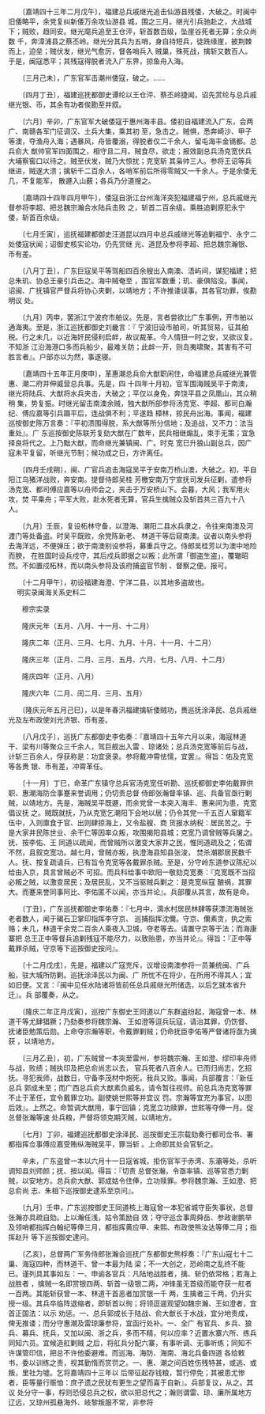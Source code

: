 <!-- { "loadSidebar": true } -->
　　〔嘉靖四十三年二月戊午〕，福建总兵戚继光追击仙游县残倭，大破之。时闽中旧倭略平，余党复纠新倭万余攻仙游县 
城，围之三月。继光引兵驰赴之，大战城下；贼败，趋同安。继光麾兵追至王仓泙，斩首数百级，坠崖谷死者无算；余众尚数 
千，奔漳浦县之蔡丕岭。继光分其兵为五哨，身自持短兵，徒跣缘崖，披荆棘而上，迫垒；贼伏发，继光气愈厉，督各哨兵入 
贼巢，殊死战，擒斩又数百人。于是，闽寇悉平；其残寇得脱者流入广东界，掠鱼舟入海。

　　〔三月己未〕，广东官军击潮州倭寇，破之。……

　　〔四月丁丑〕，福建巡抚都御史谭纶以王仓泙、蔡丕岭捷闻，诏先赏纶与总兵戚继光银、币，其余有功者俟勘至并叙。

　　〔六月〕辛卯，广东官军大破倭寇于惠州海丰县。倭初自福建流入广东，会两广、南赣各军门征调汉、土兵大集，乘其初 
至，急击之。贼惧，悉奔崎沙、甲子等澳，夺渔舟入海；遇暴风，舟皆覆溺，得脱者仅二千余人，留屯海丰金锡都。总兵俞大 
猷帅官军四面围之，相守且二月。贼食尽，欲走；报效副总兵汤克宽伏兵大埔察窖口以待之。贼至伏发，贼乃大惊扰；克宽斩 
其枭帅三人。参将王诏等兵继进，贼遂大溃；擒斩千二百余人，各哨军前后所得零贼又一千余人。于是余倭无几，不复能军， 
散遯入山薮；各兵乃分道搜之。

　　〔嘉靖四十四年四月甲午〕，倭寇自浙江台州海洋突犯福建福宁州，总兵戚继光督参将李超、把总魏宗瀚合水陆兵击败 
之，斩首二百余级。乘胜追剿原犯永宁倭，斩首百余级。

　　〔七月壬寅〕，巡抚福建都御史汪道昆以四月中总兵戚继光等追剿福宁、永宁二处倭寇状闻；诏御史核实论功，仍先赏继 
光、道昆及参将李超、把总魏宗瀚银、币有差。

　　〔八月丁丑〕，广东巨寇吴平等驾船四百余艘出入南澳、浯屿间，谋犯福建；把总朱玑、协总王豪引兵击之。海中贼奄至 
，围官军数重；玑、豪俱陷没。事闻，诏闽、广抚镇官严督兵将协心夹剿，以靖地方；不许推诿误事。其各官功罪，俟勘明议 
处。

　　〔九月〕丙申，罢浙江宁波府市舶议。先是，言者尝欲比广东事例，开市舶以通海夷。至是，浙江巡抚都御史刘畿言：『 
宁波旧设市舶司，听其贸易，征其舶税。行之未几，以近海奸民侵利启衅，故议裁革。今人情狃一时之安，又欲议复。不知浙 
江沿海港口多而兵船少，最难关防；此衅一开，则岛夷啸聚，其害有不可胜言者』。户部亦以为然，事遂寝。

　　〔嘉靖四十五年正月庚申〕，革惠潮总兵俞大猷职闲住，命福建总兵戚继光兼管惠、潮二府并伸威营总兵事。先是，四 
十四年十月初，官军围海贼吴平于南澳，继光将陆兵、大猷将水兵夹击，大破之；平仅以身免，奔饶平县之凤凰山，其众稍稍 
集，势复振。时继光留击南澳余贼，独大猷所部参将汤克宽、李超、都司白瀚纪、傅应嘉等引兵蹑平后，连战俱不利；平遂趋 
樟林，掠民舟出海。事闻，福建巡按御史陈万言奏：『平初溃围得脱，系大猷等所分信地；及追战，又不力：法当重处』。广 
东巡按御史陈联芳复劾大猷在广数年，民兵相继煽乱，束手无策；宜急择良将代之。上乃黜大猷，而命继光兼镇闽、广。时克 
宽已升狼山副总兵，因广寇未平复留，听继光节制；候功成之日，方许离任。

　　〔四月壬戌朔〕，闽、广官兵追击海寇吴平于安南万桥山澳，大破之。初，平自阳江乌猪洋战败，奔安南。提督侍郎吴桂 
芳檄安南万宁宣抚司发兵征剿，遣参将汤克宽、都司傅应嘉等以舟师会之，夹击于万安桥山下。会暮，大风；我军用火攻，焚 
平乘舟；平军大败，赴水死者无算，官兵生擒贼众及斩首共三百九十八人。

　　〔九月〕壬辰，复设柘林守备，以澄海、潮阳二县水兵隶之，令往来南澳及河渡门等处备盗。时吴平既败，余党陈新老、 
林道干等后窥南澳。议者以南头参将去海洋远，不便弹压；欲于南澳别设参将，募重兵守之。侍郎吴桂芳以为澳中地险而腴， 
在胜国时设兵戍守，其后戍兵即据之以叛；此所谓「御盗生盗」，覆辙昭然。不如置戍柘林，而以南头参将及该府捕盗官节制 
、督察之便。报可。

　　〔十二月甲午〕，初设福建海澄、宁洋二县，以其地多盗故也。  
　 
明实录闽海关系史料二

　　穆宗实录

　　隆庆元年（五月、八月、十一月、十二月）

　　隆庆二年（正月、三月、七月、九月、十月、十一月、十二月）

　　隆庆三年（正月、二月、三月、五月、六月、七月、八月、十二月）

　　隆庆四年（正月、八月）

　　隆庆六年（二月、闰二月、三月、五月）

　　〔隆庆元年五月己巳〕，以是年春汛福建擒斩倭贼功，赉巡抚涂泽民、总兵戚继光及左布政使刘光济银、币有差。

　　〔八月戊子〕，巡抚广东都御史李佑奏：『嘉靖四十五年六月以来，海寇林道干、梁有川等聚众三千余人，驾巨舰出入雷 
、琼诸处；总兵汤克宽等前后与战，计斩三百余人，俘获称是：功宜褒录。参将戴冲霄怯懦，宜罢』。得旨：佑及克宽等各赉 
银、币有差，冲霄革任。

　　〔十一月〕丁巳，命革广东镇守总兵官汤克宽任听勘、巡抚都御史李佑戴罪供职、惠潮海防佥事蹇来誉调用；仍切责总督 
侍郎张瀚督率镇、巡、兵备官亟行剿贼，以靖地方。先是，海贼吴平既遯，而余党曾一本突入海丰、惠来间为患，克宽倡议抚 
之。贼既就抚，乃从克宽乞潮阳下会地以居；仍令其党一千五百人窜籍军伍中，入则廪食于官、出则肆掠海上，又令盐艘、商 
货报水纳税：居民苦之。于是大家井民陈世业、余干仁等因率众叛，攻围揭阳县城；克宽乃调曾贼等兵屠之。抚、按李佑、王 
同道以疏闻，而曾贼所以激变大家井之民，惟同道疏及之；佑谓不然，且叙克宽功。越七月，曾贼亦叛，执澄海县知县张浚， 
焚杀潮郡居民数千人。抚、按复疏请兵，已有旨令克宽等各戴罪杀贼。至是，分守岭东道参议陈纪以给由入京，具言曾贼必不 
可招。而兵科给事中欧阳一敬劾克宽奏：『克宽既不当招必叛之贼，以激变居民；及居民乱，又不当驱贼兵剿之：是克宽纵寇 
酿祸，其罪大。而蹇来誉同事阿比、李佑匿不以闻，亦当并论』。兵部覆从其言，故有是命。

　　〔丁丑〕，广东巡抚都御史李佑奏：『七月中，滴水村居民林肆等获漂流海贼张老者数人，闻于碣石卫掌印指挥李守京、 
巡捕指挥沈儞。守京、儞素贪，执之索赂；未几，林道干余党二百余人乘夜入卫城，夺老等去。请置守京等于法；而海康寨把 
总王正中等督兵追剿残寇不能尽力，以致贻患，亦当并论』。得旨：『正中等戴罪杀贼，守京等下巡按御史按问』。

　　〔十二月戊戌〕，先是，福建以广寇充斥，议增设南澳参将一员兼统闽、广兵船，驻大城所防剿。巡抚涂泽民以为闽、广 
所忧不在将少，在所用不得其人；宜如旧便。又言：『闽中见任水陆诸将皆前任总兵戚继光所储选，以后乞就本省升迁』。兵 
部覆奏，从之。

　　〔隆庆二年正月戊寅〕，巡按广东御史王同道以广东群盗纷起，海寇曾一本、林道干等尤肆猖獗；乃劾奏参将魏宗瀚、 
王如澄等逗兵玩寇，请治其罪，仍饬督、抚诸臣勉策后勋。上命夺宗瀚等职，令戴罪剿贼；仍命抚臣李佑等严督诸将亟为擒获 
，以靖地方。

　　〔三月乙丑〕，初，广东贼曾一本突至雷州，参将魏宗瀚、王如澄、缪印率舟师与战，败绩；贼执印及把总俞尚志以去， 
官兵死者八百余人。已而归尚志，乞招抚。寻犯我师，战数日，守备李茂材中炮死，我兵又败。事闻，兵部覆言：『新任总兵 
郭成未至；而广西总兵俞大猷素负威名，请令暂往视师。前总兵汤克宽等罪不止于革任，宜令戴罪立功。副使姚世熙等并宜议 
罚。宗瀚等宜充为事官，以图后效』。上然之。命暂调大猷用，事宁回镇；克宽立功赎罪，世熙等夺俸一月。促总督张瀚等速 
处兵粮，严督将领克期灭贼，以靖地方。

　　〔七月〕丁卯，福建巡抚都御史涂泽民、巡按御史王宗载劾奏行都司佥书、署都指挥佥事傅应嘉受贿纵海贼吴平，罪当斩 
。上命即其处会官斩之。

　　辛未，广东盗曾一本以六月十一日寇省城，拒伤官军于赤湾、东灞等处，杀听调知县刘师颜；抚、按以闻。得旨：『切责 
总督张瀚，令亟率镇、巡等官悉力剿贼，以安地方。总兵俞大猷、郭成姑令住俸，立功赎罪。参将魏宗瀚、王如澄、把总俞尚 
志、朱相下巡按御史逮系至京问』。

　　〔九月〕壬申，广东巡按御史王同道核上海寇曾一本犯省城守臣失事状，总督张瀚亦具疏自劾。上以瀚任浅，姑令策励自 
效；夺守巡佥事周舜岳、参政谢鹏举及领哨都指挥白翰纪等俸三月，都指挥黄应甲、来熙、布政使熊汝达等俸二月；指挥赵升 
等下巡按御史逮问。

　　〔乙亥〕，总督两广军务侍郎张瀚会巡抚广东都御史熊桴奏：『广东山寇七十二巢、海寇四种，而林道干、曾一本最为陆 
梁；不一大创之，恐岭南之乱终不能已。谨列具其事如左：一、申谕各官兵：凡陆地战胜者，擒、斩仍依常格；若海上战胜者 
，擒贼一名即赏银四两、斩首一级银二两，冲锋虽无首级而能夺获一舡者一百两。其能斩获曾一本、林道干首恶者加赏银一千 
两，生擒者三千两，仍升实授一级。其兵卒临阵退缩者，即斩首以徇；将领逗遛观望如魏宗瀚、王如澄者，宜首正国法：以示 
劝惩。一、总兵郭成长于陆战、俞大猷长于水战，宜分地责成，俾无推诿；而分守惠潮及雷琼廉参将，宜函行处补。一、全广 
有官兵、乡兵、狼兵、募兵、抚兵，又加以闽、浙之兵，多而不精，何以应率？近置水寨六所、练兵同知六员。宜候造舡剿贼 
之后，将舡兵分配六寨，有事听调、无事听练；同知不许谋管印信，把总不许他委避难。而巡海、海防、海南、海北兵备四道 
各给敕书，委以训练之责，视其勤惰而赏罚之。一、惠、潮之间百姓伤残特甚，或逃、或叛，里社为墟。乞将嘉靖四十三年以 
后带征起存钱粮，暂行停免；其被患尤惨者，臣等量行赈恤：庶孑遗之民犹有更生之望而喜于自新』。兵部复议，从之。其议 
处分守一事，桴则恐侵总兵之权，欲以把总代之；瀚则谓雷、琼、廉所属地方辽远，又琼州孤悬海外、岐黎叛服不常，非参将 

